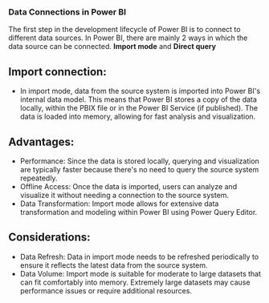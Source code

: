### Data Connections in Power BI
The first step in the development lifecycle of Power BI is to connect to different data sources. In Power BI, there are mainly 2 ways in which the data source can be connected.
**Import mode** and
**Direct query**
## Import connection:
  * In import mode, data from the source system is imported into Power BI's internal data model. This means that Power BI stores a copy of the data locally, within the PBIX file or in the Power BI Service (if published). The data is loaded into memory, allowing for fast analysis and visualization.
## Advantages:
* Performance: Since the data is stored locally, querying and visualization are typically faster because there's no need to query the source system repeatedly.
* Offline Access: Once the data is imported, users can analyze and visualize it without needing a connection to the source system.
* Data Transformation: Import mode allows for extensive data transformation and modeling within Power BI using Power Query Editor.
## Considerations:
* Data Refresh: Data in import mode needs to be refreshed periodically to ensure it reflects the latest data from the source system.
* Data Volume: Import mode is suitable for moderate to large datasets that can fit comfortably into memory. Extremely large datasets may cause performance issues or require additional resources.



